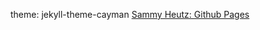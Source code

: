 theme: jekyll-theme-cayman
[Sammy Heutz: Github Pages](https://github.com/SammyH1994/dataprocessing)
